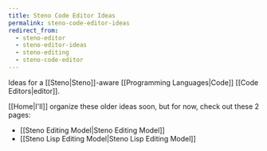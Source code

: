 ```yaml
---
title: Steno Code Editor Ideas
permalink: steno-code-editor-ideas
redirect_from:
  - steno-editor
  - steno-editor-ideas
  - steno-editing
  - steno-code-editor
---
```


Ideas for a [[Steno|Steno]]-aware [[Programming Languages|Code]] [[Code Editors|editor]].

[[Home|I'll]] organize these older ideas soon, but for now, check out these 2 pages:

- [[Steno Editing Model|Steno Editing Model]]
- [[Steno Lisp Editing Model|Steno Lisp Editing Model]]

